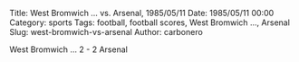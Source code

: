 Title: West Bromwich … vs. Arsenal, 1985/05/11
Date: 1985/05/11 00:00
Category: sports
Tags: football, football scores, West Bromwich …, Arsenal
Slug: west-bromwich-vs-arsenal
Author: carbonero


West Bromwich … 2 - 2 Arsenal
